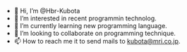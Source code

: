 - 👋 Hi, I’m @Hbr-Kubota
- 👀 I’m interested in recent programmin technolog.
- 🌱 I’m currently learning new programming language.
- 💞️ I’m looking to collaborate on programming technique.
- 📫 How to reach me it to send mails to kubota@mri.co.jp.

<!---
Hbr-Kubota/Hbr-Kubota is a ✨ special ✨ repository because its `README.md` (this file) appears on your GitHub profile.
You can click the Preview link to take a look at your changes.
--->

